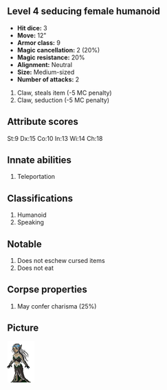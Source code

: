 ## Level 4 seducing female humanoid

- **Hit dice:** 3
- **Move:** 12"
- **Armor class:** 9
- **Magic cancellation:** 2 (20%)
- **Magic resistance:** 20%
- **Alignment:** Neutral
- **Size:** Medium-sized
- **Number of attacks:** 2
1. Claw, steals item (-5 MC penalty)
2. Claw, seduction (-5 MC penalty)

## Attribute scores

St:9 Dx:15 Co:10 In:13 Wi:14 Ch:18

## Innate abilities

1. Teleportation

## Classifications

1. Humanoid
2. Speaking

## Notable

1. Does not eschew cursed items
2. Does not eat

## Corpse properties

1. May confer charisma (25%)

## Picture

![Mountain nymph](https://github.com/hyvanmielenpelit/GnollHackTileSet/blob/main/Monsters/mountain_nymph/mountain_nymph.png?raw=true)
